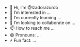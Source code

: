 - 👋 Hi, I’m @Izadorazurdo
- 👀 I’m interested in ...
- 🌱 I’m currently learning ...
- 💞️ I’m looking to collaborate on ...
- 📫 How to reach me ...
- 😄 Pronouns: ...
- ⚡ Fun fact: ...

<!---
Izadorazurdo/Izadorazurdo is a ✨ special ✨ repository because its `README.md` (this file) appears on your GitHub profile.
You can click the Preview link to take a look at your changes.
--->
